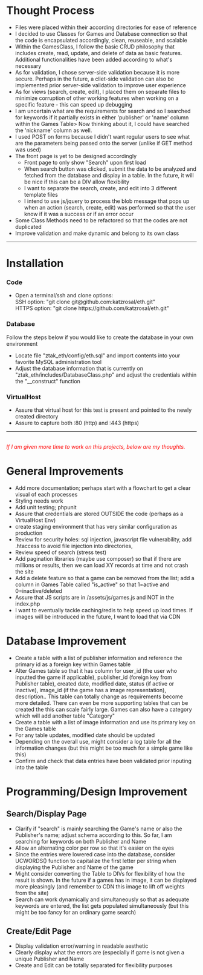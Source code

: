 <h1>
Thought Process
</h1>
<ul>
<li>Files were placed within their according directories for ease of reference</li>
<li>I decided to use Classes for Games and Database connection so that the code is encapsulated accordingly, clean, reuseable, and scalable </li>
<li>Within the GamesClass, I follow the basic CRUD philosophy that includes create, read, update, and delete of data as basic features. Additional functionalities have been added according to what's necessary</li>
<li>As for validation, I chose server-side validation because it is more secure. Perhaps in the future, a cliet-side validation can also be implemented prior server-side validation to improve user experience</li>
<li>As for views (search, create, edit), I placed them on separate files to minimize corruption of other working features when working on a specific feature - this can speed up debugging</li>
<li>I am uncertain what are the requirements for search and so I searched for keywords if it partially exists in either 'publisher' or 'name' column within the Games Table> Now thinking about it, I could have searched the 'nickname' column as well.</li>
<li>I used POST on forms because I didn't want regular users to see what are the parameters being passed onto the server (unlike if GET method was used)</li>
<li>The front page is yet to be designed accordingly
<br/>
<ul>
    <li>Front page to only show "Search" upon first load</li>
    <li>When search button was clicked, submit the data to be analyzed and fetched from the database and display in a table. In the future, it will be nice if this can be a DIV allow flexibility</li>
    <li>I want to separate the search, create, and edit into 3 different template files</li>
    <li>I intend to use js/jquery to process the blob message that pops up when an action (search, create, edit) was performed so that the user know if it was a success or if an error occur</li>
</ul>
</li>
<li>Some Class Methods need to be refactored so that the codes are not duplicated</li>
<li>Improve validation and make dynamic and belong to its own class</li>
</ul>

<hr/>

<h1>
Installation
</h1>
<h3>Code</h3>
<ul>
<li>Open a terminal/ssh and clone options:
<br/>SSH option: "git clone git@github.com:katzrosal/eth.git"
<br/>HTTPS option: "git clone https://github.com/katzrosal/eth.git"
</li>
</ul>
<h3>Database</h3>
Follow the steps below if you would like to create the database in your own environment
<ul>
<li>
Locate file "ztak_eth/config/eth.sql" and import contents into your favorite MySQL administration tool 
</li>
<li>
Adjust the database information that is currently on "ztak_eth/includes/DatabaseClass.php" and adjust the credentials within the "__construct" function
</li>
</ul>

<h3>VirtualHost</h3>
<ul>
<li>Assure that virtual host for this test is present and pointed to the newly created directory</li>
<li>Assure to capture both :80 (http) and :443 (https)</li>
</ul>

<hr/>

<br/>
<i style="color:red;">If I am given more time to work on this projects, below are my thoughts.</i>

<h1>
General Improvements
</h1>

<ul>
<li>Add more documentation; perhaps start with a flowchart to get a clear visual of each processes</li>
<li>Styling needs work</li>
<li>Add unit testing; phpunit</li>
<li>Assure that credentials are stored OUTSIDE the code (perhaps as a VirtualHost Env)</li>
<li>create staging environment that has very similar configuration as production</li>
<li>Review for security holes: sql injection, javascript file vulnerability, add .htaccess to avoid file injection into directories, </li>
<li>Review speed of search (stress test)</li>
<li>Add pagination libraries (maybe use composer) so that if there are millions or results, then we can load XY records at time and not crash the site</li>
<li>Add a delete feature so that a game can be removed from the list; add a column in Games Table called "is_active" so that 1=active and 0=inactive/deleted</li>
<li>Assure that JS scripts are in /assets/js/games.js and NOT in the index.php</li>
<li>I want to eventually tackle caching/redis to help speed up load times. If images will be introduced in the future, I want to load that via CDN</li>
</ul>

<h1>
Database Improvement
</h1>

<ul>
<li>
Create a table with a list of publisher information and reference the primary id as a foreign key within Games table
</li>
<li>
Alter Games table so that it has column for user_id (the user who inputted the game if applicable), publisher_id (foreign key from Publisher table), created date, modified date, status (if active or inactive), image_id (if the game has a image representation), description.. This table can totally change as requirements become more detailed. There can even be more supporting tables that can be created the this can scale fairly large. Games can also have a category which will add another table "Category"  
</li>
<li>
Create a table with a list of image information and use its primary key on the Games table
</li>
<li>
For any table updates, modified date should be updated
</li>
<li>
Depending on the overall use, might consider a log table for all the information changes (but this might be too much for a simple game like this)
</li>
<li>
Confirm and check that data entries have been validated prior inputing into the table
</li>
</ul>

<h1>
Programming/Design Improvement
</h1>

<h2>Search/Display Page</h2>
<ul>
<li>Clarify if "search" is mainly searching the Game's name or also the Publisher's name; adjust schema according to this. So far, I am searching for keywords on both Publisher and Name</li>
<li>Allow an alternating color per row so that it's easier on the eyes</li>
<li>Since the entries were lowered case into the database, consider UCWORDS() function to capitalize the first letter per string when displaying the Publisher and Name of the game</li>
<li>Might consider converting the Table to DIVs for flexibility of how the result is shown. In the future if a games has in image, it can be displayed more pleasingly (and remember to CDN this image to lift off weights from the site)</li>
<li>Search can work dynamically and simultaneously so that as adequate keywords are entered, the list gets populated simultaneously (but this might be too fancy for an ordinary game search)</li>
</ul>
<h2>Create/Edit Page</h2>
<ul>
<li>Display validation error/warning in readable aesthetic</li>
<li>Clearly display what the errors are (especially if game is not given a unique Publisher and Name</li>
<li>Create and Edit can be totally separated for flexibility purposes</li>
</ul>
